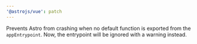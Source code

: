 ```yaml
---
'@astrojs/vue': patch
---
```


Prevents Astro from crashing when no default function is exported from the `appEntrypoint`. Now, the entrypoint will be ignored with a warning instead.

